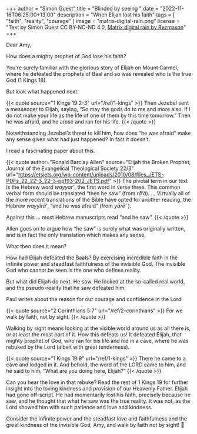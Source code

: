 +++
author = "Simon Guest"
title = "Blinded by seeing "
date = "2022-11-16T06:25:00+13:00"
description = "When Elijah lost his faith"
tags = [ "faith", "reality", "courage" ]
image = "matrix-digital-rain.png"
license = "Text by Simon Guest CC BY-NC-ND 4.0, [Matrix digital rain by Rezmason](https://github.com/Rezmason/matrix)"
+++

Dear Amy,

How does a mighty prophet of God lose his faith?

You're surely familiar with the glorious story of Elijah on Mount Carmel, where he defeated the prophets of Baal and so was revealed who is the true God (1 Kings 18).

But look what happened next.

{{< quote source="1 Kings 19:2-3" url="/ref/1-kings" >}}
Then Jezebel sent a messenger to Elijah, saying, “So may the gods do to me and more also, if I do not make your life as the life of one of them by this time tomorrow.” Then he was afraid, and he arose and ran for his life.
{{< /quote >}}

Notwithstanding Jezebel's threat to kill him, how does “he was afraid” make any sense given what had just happened? In fact it doesn't.

I read a fascinating paper about this.

{{< quote author="Ronald Barclay Allen" source="Elijah the Broken Prophet, Journal of the Evangelical Theological Society 22/3" url="https://etsjets.org/wp-content/uploads/2010/08/files_JETS-PDFs_22_22-3_22-3-pp193-202_JETS.pdf" >}}
The pivotal term in our text is the Hebrew word _wayyarʼ_, the first word in verse three. This common verbal form should be translated “then he saw” (from _rāʼâ_). ... Virtually all of the more recent translations of the Bible have opted for another reading, the Hebrew _wayyîrāʼ_, “and he was afraid” (from _yārēʼ_ ).

Against this ... most Hebrew manuscripts read “and he saw”.
{{< /quote >}}

Allen goes on to argue how “he saw” is surely what was originally written, and is in fact the only translation which makes any sense.

What then does it mean?

How had Elijah defeated the Baals? By exercising incredible faith in the infinite power and steadfast faithfulness of the invisible God. The invisible God who cannot be seen is the one who defines reality.

But what did Elijah do next. He saw. He looked at the so-called real world, and the pseudo-reality that he saw defeated him.

Paul writes about the reason for our courage and confidence in the Lord.

{{< quote source="2 Corinthians 5:7" url="/ref/2-corinthians" >}}
For we walk by faith, not by sight.
{{< /quote >}}

Walking by sight means looking at the visible world around us as all there is, or at least the most part of it. How this defeats us! It defeated Elijah, that mighty prophet of God, who ran for his life and hid in a cave, where he was rebuked by the Lord (albeit with great tenderness).

{{< quote source="1 Kings 19:9" url="/ref/1-kings" >}}
There he came to a cave and lodged in it. And behold, the word of the LORD came to him, and he said to him, “What are you doing here, Elijah?”
{{< /quote >}}

Can you hear the love in that rebuke? Read the rest of 1 Kings 19 for further insight into the loving kindness and provision of our Heavenly Father. Elijah had gone off-script. He had momentarily lost his faith, precisely because he saw, and he thought that what he saw was the true reality. It was not, as the Lord showed him with such patience and love and kindness.

Consider the infinite power and the steadfast love and faithfulness and the great kindness of the invisible God, Amy, and walk by faith not by sight! 🙏
